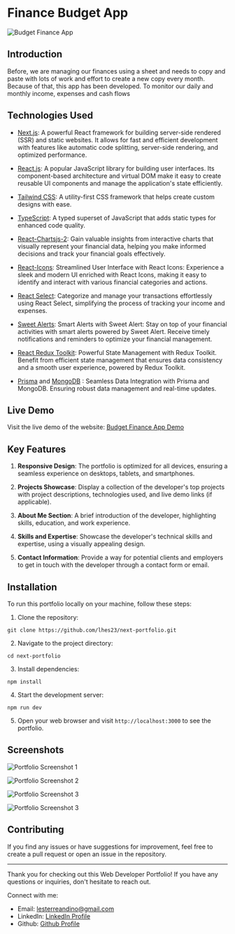# Finance Budget App

![Budget Finance App](/public/images/portfolio/next-portfolio-lhes23.vercel.app.jpg)

## Introduction

Before, we are managing our finances using a sheet and needs to copy and paste with lots of work and effort to create a new copy every month. Because of that, this app has been developed. To monitor our daily and monthly income, expenses and cash flows

## Technologies Used

- [Next.js](https://nextjs.org/): A powerful React framework for building server-side rendered (SSR) and static websites. It allows for fast and efficient development with features like automatic code splitting, server-side rendering, and optimized performance.

- [React.js](https://react.dev/): A popular JavaScript library for building user interfaces. Its component-based architecture and virtual DOM make it easy to create reusable UI components and manage the application's state efficiently.

- [Tailwind CSS](https://tailwindcss.com/): A utility-first CSS framework that helps create custom designs with ease.

- [TypeScript](https://www.typescriptlang.org/): A typed superset of JavaScript that adds static types for enhanced code quality.

- [React-Chartsjs-2](https://react-chartjs-2.js.org/): Gain valuable insights from interactive charts that visually represent your financial data, helping you make informed decisions and track your financial goals effectively.

- [React-Icons](https://react-icons.github.io/react-icons/): Streamlined User Interface with React Icons: Experience a sleek and modern UI enriched with React Icons, making it easy to identify and interact with various financial categories and actions.

- [React Select](https://react-select.com/home): Categorize and manage your transactions effortlessly using React Select, simplifying the process of tracking your income and expenses.

- [Sweet Alerts](https://sweetalert2.github.io/): Smart Alerts with Sweet Alert: Stay on top of your financial activities with smart alerts powered by Sweet Alert. Receive timely notifications and reminders to optimize your financial management.

- [React Redux Toolkit](https://redux-toolkit.js.org/): Powerful State Management with Redux Toolkit. Benefit from efficient state management that ensures data consistency and a smooth user experience, powered by Redux Toolkit.

- [Prisma](https://www.prisma.io/) and [MongoDB](https://www.mongodb.com/) : Seamless Data Integration with Prisma and MongoDB. Ensuring robust data management and real-time updates.

## Live Demo

Visit the live demo of the website: [Budget Finance App Demo](https://next-finance-app-lhes23.vercel.app/)

## Key Features

1. **Responsive Design**: The portfolio is optimized for all devices, ensuring a seamless experience on desktops, tablets, and smartphones.

2. **Projects Showcase**: Display a collection of the developer's top projects with project descriptions, technologies used, and live demo links (if applicable).

3. **About Me Section**: A brief introduction of the developer, highlighting skills, education, and work experience.

4. **Skills and Expertise**: Showcase the developer's technical skills and expertise, using a visually appealing design.

5. **Contact Information**: Provide a way for potential clients and employers to get in touch with the developer through a contact form or email.

<!-- 6. **Blog Section**: An optional section where the developer can share their insights, tutorials, and thoughts related to web development. -->

## Installation

To run this portfolio locally on your machine, follow these steps:

1. Clone the repository:

```
git clone https://github.com/lhes23/next-portfolio.git
```

2. Navigate to the project directory:

```
cd next-portfolio
```

3. Install dependencies:

```
npm install
```

4. Start the development server:

```
npm run dev
```

5. Open your web browser and visit `http://localhost:3000` to see the portfolio.

## Screenshots

![Portfolio Screenshot 1](/public/images/portfolio/next-portfolio-lhes23.vercel.app.jpg)

![Portfolio Screenshot 2](/public/images/portfolio-web-1.png)

![Portfolio Screenshot 3](/public/images/portfolio-web-2.png)

![Portfolio Screenshot 3](/public/images/portfolio-web-3.png)

## Contributing

If you find any issues or have suggestions for improvement, feel free to create a pull request or open an issue in the repository.

---

Thank you for checking out this Web Developer Portfolio! If you have any questions or inquiries, don't hesitate to reach out.

Connect with me:

- Email: lesterreandino@gmail.com
- LinkedIn: [LinkedIn Profile](https://www.linkedin.com/in/lester-reandino/)
- Github: [Github Profile](https://github.com/lhes23)
